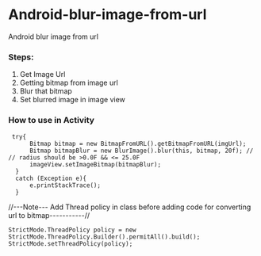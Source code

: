 # Android-blur-image-from-url
Android blur image from url

### Steps:
1. Get Image Url
2. Getting bitmap from image url
3. Blur that bitmap
4. Set blurred image in image view

### How to use in Activity
```` 
 try{
      Bitmap bitmap = new BitmapFromURL().getBitmapFromURL(imgUrl);   
      Bitmap bitmapBlur = new BlurImage().blur(this, bitmap, 20f); // // radius should be >0.0F && <= 25.0F  
      imageView.setImageBitmap(bitmapBlur);
  }
  catch (Exception e){
      e.printStackTrace();   
  }
```` 

//---Note--- Add Thread policy in class before adding code for converting url to bitmap-----------//
```` 
StrictMode.ThreadPolicy policy = new StrictMode.ThreadPolicy.Builder().permitAll().build();
StrictMode.setThreadPolicy(policy);
```` 
